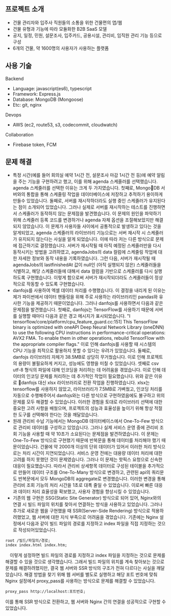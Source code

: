 ## 프로젝트 소개
- 건물 관리자와 입주사 직원들의 소통을 위한 건물편의 앱/웹
- 건물 유형과 기능에 따라 모듈화한 B2B SaaS 모델
- 공지, 일정, 민원, 설문조사, 입주카드, 공용시설, 관리비, 임직원 관리 기능 등으로 구성
- 6개의 건물, 약 1600명의 사용자가 사용하는 플랫폼

## 사용 기술
Backend
- Language: javascript(es6), typescript
- Framework: Express.js
- Database: MongoDB (Mongoose)
- Etc: git, nginx
  
Devops
- AWS (ec2, route53, s3, codecommit, cloudwatch)

Collaboration
- Firebase token, FCM

## 문제 해결
- 특정 시간(예를 들어 회의실 예약 1시간 전, 설문조사 마감 1시간 전 등)에 예약 알림을 주는 기능을 구현하려고 했고, 이를 위해 agenda 스케줄러를 선택했습니다. agenda 스케줄러를 선택한 이유는 크게 두 가지였습니다. 첫째로, MongoDB 서버와의 통합을 통해 스케줄링 작업을 데이터베이스에 저장하고 추적하기 용이하게 만들수 있었습니다. 둘째로, 서버를 재시작하더라도 실행 중인 스케줄러가 유지된다는 점이 소개되어 있었습니다. 그러나 실제로 서버를 재시작하는 테스트를 진행하면서 스케줄러가 동작하지 않는 문제점을 발견했습니다. 이 문제의 원인을 파악하기 위해 스케줄러 등록 코드를 변경하거나 agenda 자체 옵션을 조절해보았지만 해결되지 않았습니다. 이 문제가 사용자들 사이에서 공통적으로 발생하고 있다는 것을 알게되었고, agenda 스케줄러의 라이브러리 기능으로는 서버 재시작 시 스케줄러가 유지되지 않는다는 사실을 알게 되었습니다. 이에 따라 저는 다른 방식으로 문제에 접근하기로 결정했습니다. 서버가 재시작될 때 아직 예정된 스케줄러만을 다시 동작시키는 방법을 고려하였고, agendaJobs의 data 컬럼에 스케줄링 작업에 대한 자세한 정보와 동작 내용을 기록하였습니다. 그런 다음, 서버가 재시작될 때 agendaJobs의 lastfinishedAt 값이 null인 (아직 실행되지 않은) 스케줄러들을 식별하고, 해당 스케줄러들에 대해서 data 컬럼을 기반으로 스케줄러를 다시 실행하도록 구현했습니다. 이렇게 함으로써 서버가 재시작되더라도 스케줄러들이 정상적으로 작동할 수 있도록 구현했습니다.
- danfojs를 사용하여 엑셀 데이터 처리를 수행했습니다. 이 결정을 내리게 된 이유는 제가 파이썬에서 데이터 핸들링을 위해 주로 사용하는 라이브러리인 pandas와 유사한 기능을 제공하기 때문이었습니다. 그러나 danfojs를 사용하면서 다음과 같은 문제점을 발견했습니다. 첫째로, danfojs는 TensorFlow를 사용하기 때문에 서버를 실행할 때마다 다음과 같은 경고 메시지가 표시되었습니다. "I tensorflow/core/platform/cpu_feature_guard.cc:151] This TensorFlow binary is optimized with oneAPI Deep Neural Network Library (oneDNN) to use the following CPU instructions in performance-critical operations: AVX2 FMA. To enable them in other operations, rebuild TensorFlow with the appropriate compiler flags." 이로 인해 danfojs를 사용할 때 시스템의 CPU 기능을 최적으로 활용하지 못할 수 있다는 우려가 있었습니다. 둘째로, danfojs 라이브러리 자체가 38.5MB로 상당히 무거웠습니다. 이로 인해 프로젝트의 용량이 불필요하게 커지고, 성능에도 영향을 미칠 수 있었습니다. 셋째로 csv utf-8 형식의 파일에 대해 인코딩을 처리하는 데 어려움을 겪었습니다. 이로 인해 데이터의 인코딩 문제를 처리하는 데 추가적인 작업이 필요했습니다. 위와 같은 이유로 danfojs 대신 xlsx 라이브러리로 전환 작업을 진행하였습니다. xlsx는 tensorflow를 사용하지 않았고, 라이브러리가 7.5MB로 가벼웠고, 인코딩 처리를 자동으로 수행해주어서 danfojs와는 다른 방식으로 구현하였음에도 불구하고 위의 문제를 모두 해결할 수 있었습니다. 이러한 경험을 토대로 라이브러리 선택에 대한 중요한 고려 사항을 배웠으며, 프로젝트의 성능과 효율성을 높이기 위해 항상 적절한 도구를 선택해야 한다는 것을 깨달았습니다.
- 원래 관리비 수납 기능에서는 MongoDB 데이터베이스에서 One-To-Few 방식으로 관리비 데이터를 구성하고 있었습니다. 그러나 실제 서비스 운영 중에 관리비 조회 기능을 사용할 때 약 10초가 소요된다는 문제점을 발견하였습니다. 이 문제는 One-To-Few 방식으로 구현했기 때문에 반복문을 통해 데이터를 처리해야 했기 때문이었습니다. 건물에 약 2000개 이상의 단위 데이터가 있어서 이러한 처리 방식으로는 처리 시간이 지연되었습니다. 서비스 운영 전에는 대용량 데이터 처리에 대한 고려를 하지 못했던 것이 문제였습니다. 그러나 이 문제는 핫픽스 요청으로 신속한 대응이 필요했습니다. 따라서 관리비 상세항목 데이터로 구성된 테이블을 추가적으로 만들어 데이터 구조를 One-To-Many 방식으로 변경하고, 관련된 api의 쿼리문도 반복문에서 모두 MongoDB의 aggregate로 변경했습니다. 이러한 변경을 통해 관리비 조회 기능의 처리 시간을 1초로 대폭 줄일 수 있었습니다. 이로써 빠른 대응과 데이터 처리 효율성을 확보했고, 사용자 경험을 향상시킬 수 있었습니다.
- 기존의 웹 구현은 SSG(Static Site Generator) 방식으로 되어 있어, Nginx와의 연결 시 빌드 파일의 위치를 찾아서 연결하는 방식을 사용하고 있었습니다. 그러나 추가로 새로운 웹을 구현했을 때 SSR(Server-Side Rendering) 방식으로 적용하려했었고, 웹 서버에 대한 지식 부족으로 어려움을 겪었습니다. 기존에는 Nginx 설정에서 다음과 같이 빌드 파일의 경로를 지정하고 index 파일을 직접 지정하는 것으로 작성되어있었습니다.
```
root /빌드/파일의/경로;
index index.html index.htm;
```
 이렇게 설정하면 빌드 파일의 경로를 지정하고 index 파일을 지정하는 것으로 문제를 해결할 수 있을 것으로 생각했습니다. 그래서 빌드 파일의 위치를 계속 찾아보는 것으로 문제를 해결하려했지만, 결국 웹 서버와 SSR 방식의 구조가 전혀 다르다는 사실을 깨달았습니다. 해결 방법을 찾기 위해 웹 서버를 별도로 실행하고 해당 포트 번호에 맞춰 Nginx 설정에서 proxy_pass를 사용하는 방식으로 문제를 해결할 수 있었습니다.
```
proxy_pass http://localhost:포트번호;
```
이를 통해 SSR 방식으로 전환하고, 웹 서버와 Nginx 간의 연결을 성공적으로 구현할 수 있었습니다.











